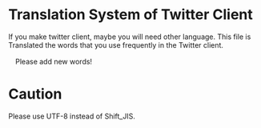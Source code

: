 # Translation System of Twitter Client

 If you make twitter client, maybe you will need other language.
 This file is Translated the words that you use frequently in the Twitter client.

　Please add new words!

# Caution

 Please use UTF-8 instead of Shift_JIS.